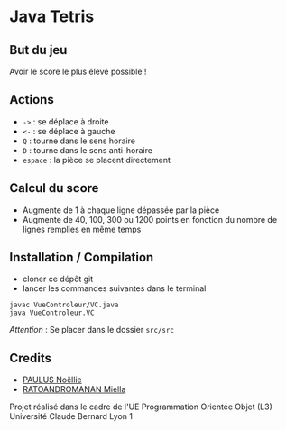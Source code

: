 # Java Tetris

## But du jeu
Avoir le score le plus élevé possible !

## Actions
- `->` : se déplace à droite
- `<-` : se déplace à gauche
- `Q` : tourne dans le sens horaire
- `D` : tourne dans le sens anti-horaire
- `espace` : la pièce se placent directement

## Calcul du score
- Augmente de 1 à chaque ligne dépassée par la pièce
- Augmente de 40, 100, 300 ou 1200 points en fonction du nombre de lignes remplies en même temps

## Installation / Compilation
- cloner ce dépôt git
- lancer les commandes suivantes dans le terminal
 ```
 javac VueControleur/VC.java
 java VueControleur.VC
 ```
*Attention* : Se placer dans le dossier `src/src`

## Credits
- [PAULUS Noëllie](https://forge.univ-lyon1.fr/p2100318)
- [RATOANDROMANAN Miella](https://forge.univ-lyon1.fr/p2108878)

Projet réalisé dans le cadre de l'UE Programmation Orientée Objet (L3)
Université Claude Bernard Lyon 1
